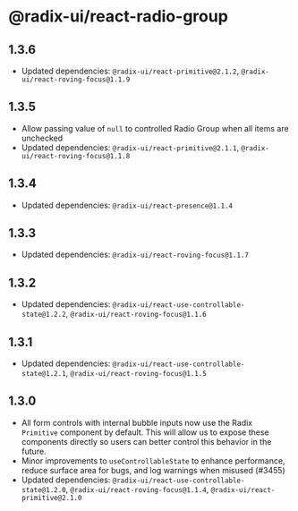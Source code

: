 # @radix-ui/react-radio-group

## 1.3.6

- Updated dependencies: `@radix-ui/react-primitive@2.1.2`, `@radix-ui/react-roving-focus@1.1.9`

## 1.3.5

- Allow passing value of `null` to controlled Radio Group when all items are unchecked
- Updated dependencies: `@radix-ui/react-primitive@2.1.1`, `@radix-ui/react-roving-focus@1.1.8`

## 1.3.4

- Updated dependencies: `@radix-ui/react-presence@1.1.4`

## 1.3.3

- Updated dependencies: `@radix-ui/react-roving-focus@1.1.7`

## 1.3.2

- Updated dependencies: `@radix-ui/react-use-controllable-state@1.2.2`, `@radix-ui/react-roving-focus@1.1.6`

## 1.3.1

- Updated dependencies: `@radix-ui/react-use-controllable-state@1.2.1`, `@radix-ui/react-roving-focus@1.1.5`

## 1.3.0

- All form controls with internal bubble inputs now use the Radix `Primitive` component by default. This will allow us to expose these components directly so users can better control this behavior in the future.
- Minor improvements to `useControllableState` to enhance performance, reduce surface area for bugs, and log warnings when misused (#3455)
- Updated dependencies: `@radix-ui/react-use-controllable-state@1.2.0`, `@radix-ui/react-roving-focus@1.1.4`, `@radix-ui/react-primitive@2.1.0`
